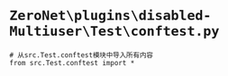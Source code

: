 # `ZeroNet\plugins\disabled-Multiuser\Test\conftest.py`

```
# 从src.Test.conftest模块中导入所有内容
from src.Test.conftest import *
```